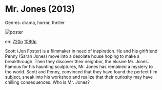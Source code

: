 # Mr. Jones (2013)

Genres: drama, horror, thriller

![poster](http://image.tmdb.org/t/p/w500/goIV0VcFyfAxqnHuibkiceS7FXr.jpg)

en:
  [720p](magnet:?xt=urn:btih:53D3D74A2A39FA09B0549B904687739C4DE336EE&tr=udp://glotorrents.pw:6969/announce&tr=udp://tracker.opentrackr.org:1337/announce&tr=udp://torrent.gresille.org:80/announce&tr=udp://tracker.openbittorrent.com:80&tr=udp://tracker.coppersurfer.tk:6969&tr=udp://tracker.leechers-paradise.org:6969&tr=udp://p4p.arenabg.ch:1337&tr=udp://tracker.internetwarriors.net:1337)
  [1080p](magnet:?xt=urn:btih:1E12963F7AEF0817EA09A354786584695BD56614&tr=udp://glotorrents.pw:6969/announce&tr=udp://tracker.opentrackr.org:1337/announce&tr=udp://torrent.gresille.org:80/announce&tr=udp://tracker.openbittorrent.com:80&tr=udp://tracker.coppersurfer.tk:6969&tr=udp://tracker.leechers-paradise.org:6969&tr=udp://p4p.arenabg.ch:1337&tr=udp://tracker.internetwarriors.net:1337)
  


Scott (Jon Foster) is a filmmaker in need of inspiration. He and his girlfriend Penny (Sarah Jones) move into a desolate house hoping to make a breakthrough. Then they discover their neighbor, the elusive Mr. Jones. Famous for his haunting sculptures, Mr. Jones has remained a mystery to the world. Scott and Penny, convinced that they have found the perfect film subject, sneak into his workshop and realize that their curiosity may have chilling consequences. Who is Mr. Jones?